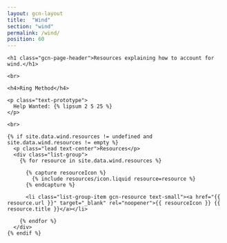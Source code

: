 ```yaml
---
layout: gcn-layout
title:  "Wind"
section: "wind"
permalink: /wind/
position: 60
---
```


<div class="row">

  <div class="col-lg-8 col-lg-offset-2 col-md-10 col-md-offset-1 col-sm-12">

    <h1 class="gcn-page-header">Resources explaining how to account for wind.</h1>

    <br>

    <h4>Ring Method</h4>

    <p class="text-prototype">
      Help Wanted: {% lipsum 2 5 25 %}
    </p>

    <br>

    {% if site.data.wind.resources != undefined and site.data.wind.resources != empty %}
      <p class="lead text-center">Resources</p>
      <div class="list-group">
        {% for resource in site.data.wind.resources %}

          {% capture resourceIcon %}
            {% include resources/icon.liquid resource=resource %}
          {% endcapture %}

          <li class="list-group-item gcn-resource text-small"><a href="{{ resource.url }}" target="_blank" rel="noopener">{{ resourceIcon }} {{ resource.title }}</a></li>

        {% endfor %}
      </div>
    {% endif %}

  </div>

</div>
